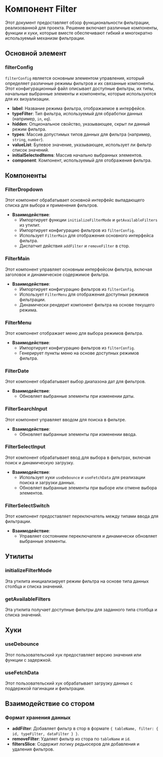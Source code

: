 # Компонент Filter

Этот документ предоставляет обзор функциональности фильтрации, реализованной для проекта. Решение включает различные компоненты, функции и хуки, которые вместе обеспечивают гибкий и многократно используемый механизм фильтрации.

## Основной элемент

### filterConfig

`filterConfig` является основным элементом управления, который определяет различные режимы фильтров и их связанные компоненты. Этот конфигурационный файл описывает доступные фильтры, их типы, начальные выбранные элементы и компоненты, которые используются для их визуализации.

- **label**: Название режима фильтра, отображаемое в интерфейсе.
- **typeFilter**: Тип фильтра, используемый для обработки данных (например, `in`, `eq`).
- **hidden**: Опциональное свойство, указывающее, скрыт ли данный режим фильтра.
- **types**: Массив допустимых типов данных для фильтра (например, `string`, `number`).
- **valueList**: Булевое значение, указывающее, использует ли фильтр список значений.
- **initialSelectedItems**: Массив начально выбранных элементов.
- **component**: Компонент, используемый для отображения фильтра.

## Компоненты

### FilterDropdown

Этот компонент обрабатывает основной интерфейс выпадающего списка для выбора и применения фильтров.

- **Взаимодействие**:
  - Импортирует функции `initializeFilterMode` и `getAvailableFilters` из утилит.
  - Импортирует конфигурацию фильтров из `filterConfig`.
  - Использует `FilterMain` для отображения основного интерфейса фильтра.
  - Диспатчит действия `addFilter` и `removeFilter` в стор.

### FilterMain

Этот компонент управляет основным интерфейсом фильтра, включая заголовок и динамическое содержимое фильтра.

- **Взаимодействие**:
  - Импортирует конфигурацию фильтров из `filterConfig`.
  - Использует `FilterMenu` для отображения доступных режимов фильтрации.
  - Динамически рендерит компонент фильтра на основе текущего режима.

### FilterMenu

Этот компонент отображает меню для выбора режимов фильтра.

- **Взаимодействие**:
  - Импортирует конфигурацию фильтров из `filterConfig`.
  - Генерирует пункты меню на основе доступных режимов фильтра.

### FilterDate

Этот компонент обрабатывает выбор диапазона дат для фильтров.

- **Взаимодействие**:
  - Обновляет выбранные элементы при изменении даты.

### FilterSearchInput

Этот компонент управляет вводом для поиска в фильтре.

- **Взаимодействие**:
  - Обновляет выбранные элементы при изменении ввода.

### FilterSelectInput

Этот компонент обрабатывает ввод для выбора в фильтрах, включая поиск и динамическую загрузку.

- **Взаимодействие**:
  - Использует хуки `useDebounce` и `useFetchData` для реализации поиска и загрузки данных.
  - Обновляет выбранные элементы при выборе или отмене выбора элементов.

### FilterSelectSwitch

Этот компонент предоставляет переключатель между типами ввода для фильтрации.

- **Взаимодействие**:
  - Управляет состоянием переключателя и динамически обновляет выбранные элементы.

## Утилиты

### initializeFilterMode

Эта утилита инициализирует режим фильтра на основе типа данных столбца и списка значений.

### getAvailableFilters

Эта утилита получает доступные фильтры для заданного типа столбца и списка значений.

## Хуки

### useDebounce

Этот пользовательский хук предоставляет версию значения или функции с задержкой.

### useFetchData

Этот пользовательский хук обрабатывает загрузку данных с поддержкой пагинации и фильтрации.

## Взаимодействие со стором

### Формат хранения данных

- **addFilter**: Добавляет фильтр в стор в формате `{ tableName, filter: { id, typeFilter, dataFilter } }`.
- **removeFilter**: Удаляет фильтр из стора по `tableName` и `id`.
- **filtersSlice**: Содержит логику редьюсеров для добавления и удаления фильтров.
